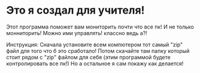 # Это я создал для учителя!
Этот программа поможет вам мониторить почти что все пк! И не только монниторить! Можно ими управлять! классно ведь а?!

Инструкция: Сначала установите всем компютером тот самый "zip" файл для того что б это сработало!
Потом скачайте там папку который стоит рядом с "zip" файлом для себя (этим программой будете контролировать все пк!)
Но а остальное я сам покажу как делается!
